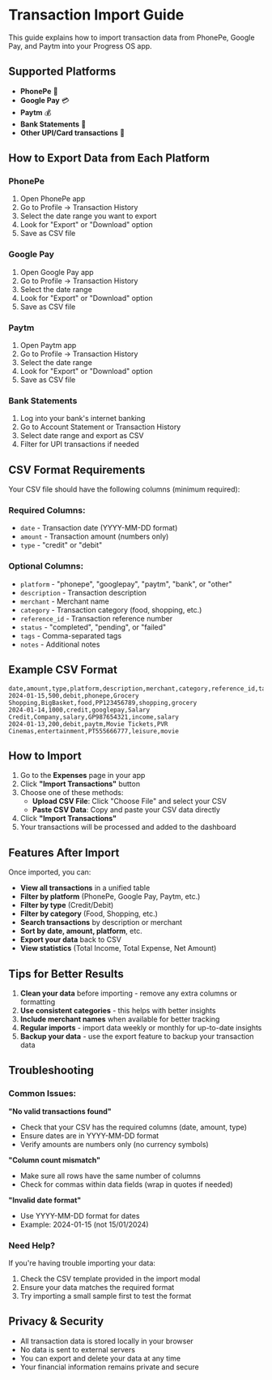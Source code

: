 # Transaction Import Guide

This guide explains how to import transaction data from PhonePe, Google Pay, and Paytm into your Progress OS app.

## Supported Platforms

- **PhonePe** 📱
- **Google Pay** 💳
- **Paytm** 💰
- **Bank Statements** 🏦
- **Other UPI/Card transactions** 💸

## How to Export Data from Each Platform

### PhonePe

1. Open PhonePe app
2. Go to Profile → Transaction History
3. Select the date range you want to export
4. Look for "Export" or "Download" option
5. Save as CSV file

### Google Pay

1. Open Google Pay app
2. Go to Profile → Transaction History
3. Select the date range
4. Look for "Export" or "Download" option
5. Save as CSV file

### Paytm

1. Open Paytm app
2. Go to Profile → Transaction History
3. Select the date range
4. Look for "Export" or "Download" option
5. Save as CSV file

### Bank Statements

1. Log into your bank's internet banking
2. Go to Account Statement or Transaction History
3. Select date range and export as CSV
4. Filter for UPI transactions if needed

## CSV Format Requirements

Your CSV file should have the following columns (minimum required):

### Required Columns:

- `date` - Transaction date (YYYY-MM-DD format)
- `amount` - Transaction amount (numbers only)
- `type` - "credit" or "debit"

### Optional Columns:

- `platform` - "phonepe", "googlepay", "paytm", "bank", or "other"
- `description` - Transaction description
- `merchant` - Merchant name
- `category` - Transaction category (food, shopping, etc.)
- `reference_id` - Transaction reference number
- `status` - "completed", "pending", or "failed"
- `tags` - Comma-separated tags
- `notes` - Additional notes

## Example CSV Format

```csv
date,amount,type,platform,description,merchant,category,reference_id,tags,notes
2024-01-15,500,debit,phonepe,Grocery Shopping,BigBasket,food,PP123456789,shopping,grocery
2024-01-14,1000,credit,googlepay,Salary Credit,Company,salary,GP987654321,income,salary
2024-01-13,200,debit,paytm,Movie Tickets,PVR Cinemas,entertainment,PT555666777,leisure,movie
```

## How to Import

1. Go to the **Expenses** page in your app
2. Click **"Import Transactions"** button
3. Choose one of these methods:
   - **Upload CSV File**: Click "Choose File" and select your CSV
   - **Paste CSV Data**: Copy and paste your CSV data directly
4. Click **"Import Transactions"**
5. Your transactions will be processed and added to the dashboard

## Features After Import

Once imported, you can:

- **View all transactions** in a unified table
- **Filter by platform** (PhonePe, Google Pay, Paytm, etc.)
- **Filter by type** (Credit/Debit)
- **Filter by category** (Food, Shopping, etc.)
- **Search transactions** by description or merchant
- **Sort by date, amount, platform**, etc.
- **Export your data** back to CSV
- **View statistics** (Total Income, Total Expense, Net Amount)

## Tips for Better Results

1. **Clean your data** before importing - remove any extra columns or formatting
2. **Use consistent categories** - this helps with better insights
3. **Include merchant names** when available for better tracking
4. **Regular imports** - import data weekly or monthly for up-to-date insights
5. **Backup your data** - use the export feature to backup your transaction data

## Troubleshooting

### Common Issues:

**"No valid transactions found"**

- Check that your CSV has the required columns (date, amount, type)
- Ensure dates are in YYYY-MM-DD format
- Verify amounts are numbers only (no currency symbols)

**"Column count mismatch"**

- Make sure all rows have the same number of columns
- Check for commas within data fields (wrap in quotes if needed)

**"Invalid date format"**

- Use YYYY-MM-DD format for dates
- Example: 2024-01-15 (not 15/01/2024)

### Need Help?

If you're having trouble importing your data:

1. Check the CSV template provided in the import modal
2. Ensure your data matches the required format
3. Try importing a small sample first to test the format

## Privacy & Security

- All transaction data is stored locally in your browser
- No data is sent to external servers
- You can export and delete your data at any time
- Your financial information remains private and secure
